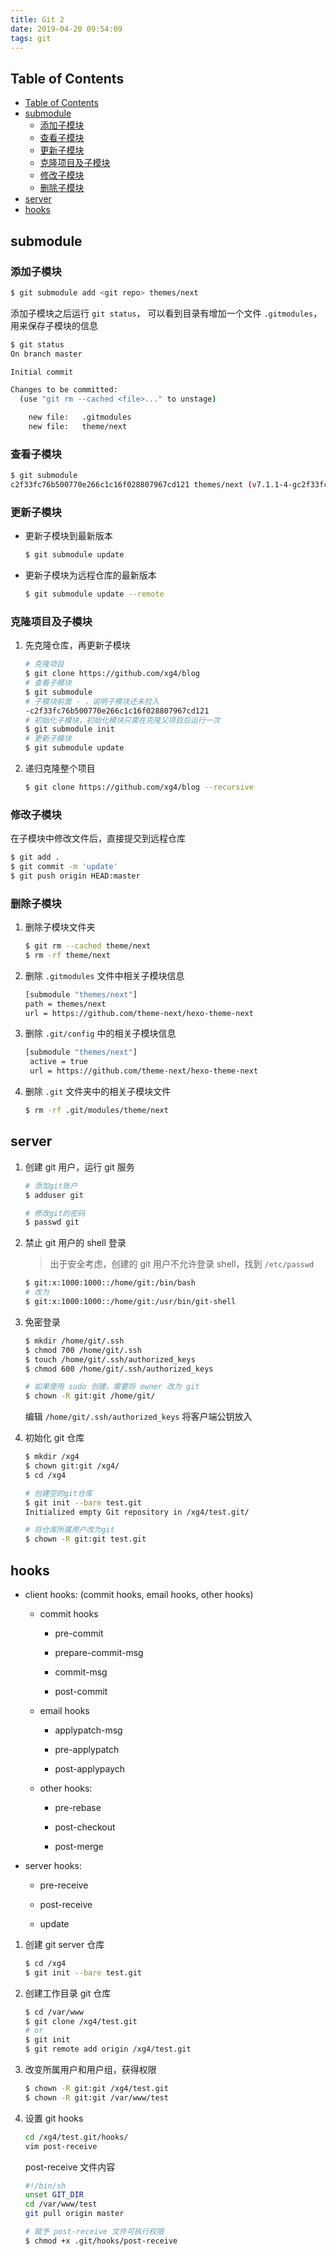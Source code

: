 ```yaml
---
title: Git 2
date: 2019-04-20 09:54:09
tags: git
---
```


## Table of Contents

- [Table of Contents](#table-of-contents)
- [submodule](#submodule)
  - [添加子模块](#%E6%B7%BB%E5%8A%A0%E5%AD%90%E6%A8%A1%E5%9D%97)
  - [查看子模块](#%E6%9F%A5%E7%9C%8B%E5%AD%90%E6%A8%A1%E5%9D%97)
  - [更新子模块](#%E6%9B%B4%E6%96%B0%E5%AD%90%E6%A8%A1%E5%9D%97)
  - [克隆项目及子模块](#%E5%85%8B%E9%9A%86%E9%A1%B9%E7%9B%AE%E5%8F%8A%E5%AD%90%E6%A8%A1%E5%9D%97)
  - [修改子模块](#%E4%BF%AE%E6%94%B9%E5%AD%90%E6%A8%A1%E5%9D%97)
  - [删除子模块](#%E5%88%A0%E9%99%A4%E5%AD%90%E6%A8%A1%E5%9D%97)
- [server](#server)
- [hooks](#hooks)

## submodule

### 添加子模块

```bash
$ git submodule add <git repo> themes/next
```

添加子模块之后运行 `git status`， 可以看到目录有增加一个文件 `.gitmodules`，用来保存子模块的信息

```bash
$ git status
On branch master

Initial commit

Changes to be committed:
  (use "git rm --cached <file>..." to unstage)

    new file:   .gitmodules
    new file:   theme/next
```

### 查看子模块

```bash
$ git submodule
c2f33fc76b500770e266c1c16f028807967cd121 themes/next (v7.1.1-4-gc2f33fc)
```

### 更新子模块

- 更新子模块到最新版本

  ```bash
  $ git submodule update
  ```

- 更新子模块为远程仓库的最新版本

  ```bash
  $ git submodule update --remote
  ```

### 克隆项目及子模块

1. 先克隆仓库，再更新子模块

   ```bash
   # 克隆项目
   $ git clone https://github.com/xg4/blog
   # 查看子模块
   $ git submodule
   # 子模块前面 - ，说明子模块还未捡入
   -c2f33fc76b500770e266c1c16f028807967cd121
   # 初始化子模块，初始化模块只需在克隆父项目后运行一次
   $ git submodule init
   # 更新子模块
   $ git submodule update
   ```

2. 递归克隆整个项目

   ```bash
   $ git clone https://github.com/xg4/blog --recursive
   ```

### 修改子模块

在子模块中修改文件后，直接提交到远程仓库

```bash
$ git add .
$ git commit -m 'update'
$ git push origin HEAD:master
```

### 删除子模块

1. 删除子模块文件夹

   ```bash
   $ git rm --cached theme/next
   $ rm -rf theme/next
   ```

2. 删除 `.gitmodules` 文件中相关子模块信息

   ```bash
   [submodule "themes/next"]
   path = themes/next
   url = https://github.com/theme-next/hexo-theme-next
   ```

3. 删除 `.git/config` 中的相关子模块信息

   ```bash
   [submodule "themes/next"]
    active = true
    url = https://github.com/theme-next/hexo-theme-next
   ```

4. 删除 `.git` 文件夹中的相关子模块文件

   ```bash
   $ rm -rf .git/modules/theme/next
   ```

## server

1. 创建 git 用户，运行 git 服务

   ```bash
   # 添加git账户
   $ adduser git

   # 修改git的密码
   $ passwd git
   ```

2. 禁止 git 用户的 shell 登录

   > 出于安全考虑，创建的 git 用户不允许登录 shell，找到 `/etc/passwd`

   ```bash
   $ git:x:1000:1000::/home/git:/bin/bash
   # 改为
   $ git:x:1000:1000::/home/git:/usr/bin/git-shell
   ```

3. 免密登录

   ```bash
   $ mkdir /home/git/.ssh
   $ chmod 700 /home/git/.ssh
   $ touch /home/git/.ssh/authorized_keys
   $ chmod 600 /home/git/.ssh/authorized_keys

   # 如果使用 sudo 创建，需要将 owner 改为 git
   $ chown -R git:git /home/git/
   ```

   编辑 `/home/git/.ssh/authorized_keys` 将客户端公钥放入

4. 初始化 git 仓库

   ```bash
   $ mkdir /xg4
   $ chown git:git /xg4/
   $ cd /xg4

   # 创建空的git仓库
   $ git init --bare test.git
   Initialized empty Git repository in /xg4/test.git/

   # 将仓库所属用户改为git
   $ chown -R git:git test.git
   ```

## hooks

- client hooks: (commit hooks, email hooks, other hooks)

  - commit hooks

    - pre-commit

    - prepare-commit-msg

    - commit-msg

    - post-commit

  - email hooks

    - applypatch-msg

    - pre-applypatch

    - post-applypaych

  - other hooks:

    - pre-rebase

    - post-checkout

    - post-merge

- server hooks:

  - pre-receive

  - post-receive

  - update

1. 创建 git server 仓库

   ```bash
   $ cd /xg4
   $ git init --bare test.git
   ```

2. 创建工作目录 git 仓库

   ```bash
   $ cd /var/www
   $ git clone /xg4/test.git
   # or
   $ git init
   $ git remote add origin /xg4/test.git
   ```

3. 改变所属用户和用户组，获得权限

   ```bash
   $ chown -R git:git /xg4/test.git
   $ chown -R git:git /var/www/test
   ```

4. 设置 git hooks

   ```bash
   cd /xg4/test.git/hooks/
   vim post-receive
   ```

   post-receive 文件内容

   ```bash
   #!/bin/sh
   unset GIT_DIR
   cd /var/www/test
   git pull origin master
   ```

   ```bash
   # 赋予 post-receive 文件可执行权限
   $ chmod +x .git/hooks/post-receive
   ```
